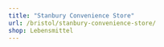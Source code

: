 ```yaml
---
title: "Stanbury Convenience Store"
url: /bristol/stanbury-convenience-store/
shop: Lebensmittel
---
```

